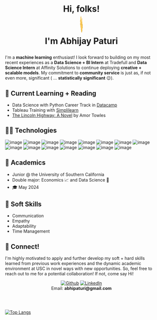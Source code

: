 # <p align="center">Hi, folks!<br><img  src="https://raw.githubusercontent.com/ABSphreak/ABSphreak/master/gifs/Hi.gif" width="10px" height="65px"><br>I'm Abhijay Paturi</p>

I'm a **machine learning** enthusiast! I look forward to building on my most recent experiences as a **Data Science + BI Intern** at Tradefull and **Data Science Intern** at Affinity Solutions to continue deploying **creative + scalable models**. My commitment to **community service** is just as, if not even more, significant ( ... **statistically significant** 😉).

## 📖 Current Learning + Reading
- Data Science with Python Career Track in [Datacamp](https://app.datacamp.com/learn/career-tracks/data-scientist-with-python?version=5)
- Tableau Training with [Simplilearn](https://www.simplilearn.com/)
- [The Lincoln Highway: A Novel](https://www.amortowles.com/the-lincoln-highway-about-the-book/) by Amor Towles

## 👨‍💻 Technologies 
![image](https://img.shields.io/badge/Python-FFD43B?style=for-the-badge&logo=python&logoColor=blue)
![image](https://img.shields.io/badge/Java-ED8B00?style=for-the-badge&logo=java&logoColor=white)
![image](https://img.shields.io/badge/MySQL-005C84?style=for-the-badge&logo=mysql&logoColor=white)
![image](https://img.shields.io/badge/JavaScript-323330?style=for-the-badge&logo=javascript&logoColor=F7DF1E)
![image](https://img.shields.io/badge/Tableau-E97627?style=for-the-badge&logo=Tableau&logoColor=white)
![image](https://img.shields.io/badge/PHP-777BB4?style=for-the-badge&logo=php&logoColor=white)
![image](https://img.shields.io/badge/HTML5-E34F26?style=for-the-badge&logo=html5&logoColor=white)
![image](https://img.shields.io/badge/CSS3-1572B6?style=for-the-badge&logo=css3&logoColor=white)
![image](https://img.shields.io/badge/Dart-0175C2?style=for-the-badge&logo=dart&logoColor=white)
![image](https://img.shields.io/badge/Microsoft_Excel-217346?style=for-the-badge&logo=microsoft-excel&logoColor=white)
![image](https://img.shields.io/badge/GIT-E44C30?style=for-the-badge&logo=git&logoColor=white)
![image](https://img.shields.io/badge/Jira-0052CC?style=for-the-badge&logo=Jira&logoColor=white)
![image](https://img.shields.io/badge/Flutter-02569B?style=for-the-badge&logo=flutter&logoColor=white)
![image](https://img.shields.io/badge/Jupyter-F37626.svg?&style=for-the-badge&logo=Jupyter&logoColor=white)
![image](https://img.shields.io/badge/Microsoft%20SQL%20Server-CC2927?style=for-the-badge&logo=microsoft%20sql%20server&logoColor=white)

## 🎒 Academics
- Junior @ the University of Southern California
- Double major: Economics 📈 and Data Science 💾 
- 🎓 May 2024

## 🍦 Soft Skills 
- Communication 
- Empathy
- Adaptability
- Time Management

## 🔗 Connect!
I'm highly motivated to apply and further develop my soft + hard skills learned from previous work experiences and the dynamic academic environment at USC in novel ways with new opportunities. So, feel free to reach out to me for a potential collaboration! If not, come say Hi!
<p align="center">
  <a href="https://github.com/AbhijayPaturi/AbhijayPaturi" target="_blank"><img alt="Github" 
  src="https://img.shields.io/badge/GitHub-%2312100E.svg?&style=for-the-badge&logo=Github&logoColor=white" /></a> 
  <a href="https://www.linkedin.com/in/abhijay-paturi/" target="_blank"><img alt="LinkedIn" 
  src="https://img.shields.io/badge/linkedin-%2312100E.svg?&style=for-the-badge&logo=linkedin&logoColor=blue" /></a>
  <br>
  Email: <strong>abhipaturi@gmail.com</strong>
</p>

<br></br>

[![Top Langs](https://github-readme-stats.vercel.app/api/top-langs/?username=AbhijayPaturi&theme=flag-india)](https://github.com/anuraghazra/github-readme-stats)
